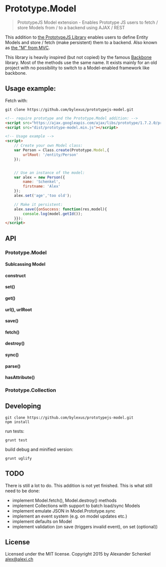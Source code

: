 Prototype.Model
================

> PrototypeJS Model extension - Enables Prototype JS users to fetch / store Models from / to a backend using AJAX / REST

This addition to [the PrototypeJS Library](http://prototypejs.org/) enables users to define Entity Models and store / fetch (make persistent) them to a backend. Also known as [the "M" from MVC](http://en.wikipedia.org/wiki/Model%E2%80%93view%E2%80%93controller).

This library is heavily inspired (but not copied) by the famous [Backbone](http://backbonejs.org/) library. Most of the methods use the same name. It exists mainly for an old project with no possibility to switch to a Model-enabled framework like backbone.

Usage example:
--------------
Fetch with: 

```
git clone https://github.com/bylexus/prototypejs-model.git
```

```html
<!-- require prototype and the Prototype.Model addition: -->
<script src="https://ajax.googleapis.com/ajax/libs/prototype/1.7.2.0/prototype.js"></script>
<script src="dist/prototype-model.min.js"></script>

<!-- Usage example -->
<script>
	// Create your own Model class:
	var Person = Class.create(Prototype.Model,{
	    urlRoot: '/entity/Person'
	});


	// Use an instance of the model:
	var alex = new Person({
	    name: 'Schenkel',
	    firstname: 'Alex'	
	});
	alex.set('age','too old');

	// Make it persistent:
	alex.save({onSuccess: function(res,model){
	    console.log(model.getId());	
	}});
</script>
```

API
-----

### Prototype.Model

#### Sublcassing Model

#### construct

#### set()

#### get()

#### url(), urlRoot

#### save()

#### fetch()

#### destroy()

#### sync()

#### parse()

#### hasAttribute()



### Prototype.Collection


Developing
-----------

```
git clone https://github.com/bylexus/prototypejs-model.git
npm install
```

run tests:

```
grunt test
```

build debug and minified version:
```
grunt uglify
```


TODO
-----
There is still a lot to do. This addition is not yet finished. This is what still need to be done:

* implement Model.fetch(), Model.destroy() methods
* implement Collections with support to batch load/sync Models
* implement emulate JSON in Model.Prototype.sync
* implement an event system (e.g. on model updates etc.)
* implement defaults on Model
* implement validation (on save (triggers invalid event), on set (optional))


License
---------
Licensed under the MIT license. Copyright 2015 by Alexander Schenkel <alex@alexi.ch>


